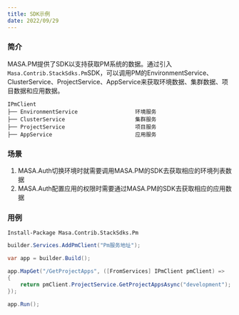 ```yaml
---
title: SDK示例
date: 2022/09/29
---
```


### 简介

MASA.PM提供了SDK以支持获取PM系统的数据。通过引入`Masa.Contrib.StackSdks.Pm`SDK，可以调用PM的EnvironmentService、ClusterService、ProjectService、AppService来获取环境数据、集群数据、项目数据和应用数据。

```
IPmClient
├── EnvironmentService                  环境服务
├── ClusterService                      集群服务
├── ProjectService                      项目服务
├── AppService                          应用服务
```

### 场景

1. MASA.Auth切换环境时就需要调用MASA.PM的SDK去获取相应的环境列表数据
2. MASA.Auth配置应用的权限时需要通过MASA.PM的SDK去获取相应的应用数据

### 用例

```
Install-Package Masa.Contrib.StackSdks.Pm
```

```csharp 
builder.Services.AddPmClient("Pm服务地址");

var app = builder.Build();

app.MapGet("/GetProjectApps", ([FromServices] IPmClient pmClient) =>
{
    return pmClient.ProjectService.GetProjectAppsAsync("development");
});

app.Run();
```

